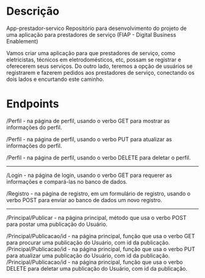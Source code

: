 <h1>Descrição</h1>

App-prestador-servico
Repositório para desenvolvimento do projeto de uma aplicação para prestadores de serviço (FIAP - Digital Business Enablement)

Vamos criar uma aplicação para que prestadores de serviço, como eletricistas, técnicos em eletrodomésticos, etc, possam se registrar e oferecerem seus serviços.
Do outro lado, teremos a opção de usuários se registrarem e fazerem pedidos aos prestadores de serviço, conectando os dois lados e encurtando este caminho.



<h1>Endpoints</h1>


/Perfil - na página de perfil, usando o verbo GET para mostrar as informações do perfil.

/Perfil - na página de perfil, usando o verbo PUT para atualizar as informações do perfil.

/Perfil - na página de perfil, usando o verbo DELETE para deletar o perfil.
<hr>
/Login -  na página de login, usando o verbo GET para requerer as informações e compará-las no banco de dados.

/Registro - na página de registro, em um formulário de registro, usando o verbo POST para enviar ao banco de dados um novo registro.
<hr> 
/Principal/Publicar - na página principal, método que usa o verbo POST para postar uma publicação do Usuário.

/Principal/Publicacao/id - na página principal, função que usa o verbo GET para procurar uma publicação do Usuário, com id da publicação.
/Principal/Publicacao/id - na página principal, função que usa o verbo PUT para atualizar uma publicação do Usuário, com id da publicação.
/Principal/Publicacao/id - na página principal, função que usa o verbo DELETE para deletar uma publicação do Usuário, com id da publicação.
